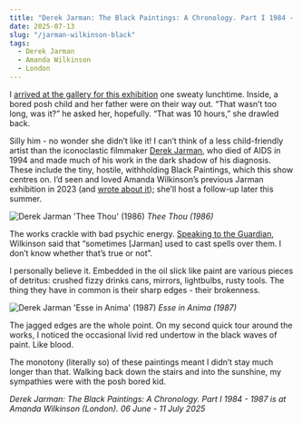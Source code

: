 ```yaml
---
title: "Derek Jarman: The Black Paintings: A Chronology. Part I 1984 - 1987 | Amanda Wilkinson"
date: 2025-07-13
slug: "/jarman-wilkinson-black"
tags:
  - Derek Jarman
  - Amanda Wilkinson
  - London
---
```


I [arrived at the gallery for this exhibition](https://amandawilkinsongallery.com/exhibitions/235-derek-jarman-the-black-paintings-a-chronology-part-i/works/) one sweaty lunchtime. Inside, a bored posh child and her father were on their way out. “That wasn’t too long, was it?” he asked her, hopefully. “That was 10 hours,” she drawled back.

Silly him - no wonder she didn’t like it! I can’t think of a less child-friendly artist than the iconoclastic filmmaker [Derek Jarman](https://artangled.com/tags/derek-jarman/), who died of AIDS in 1994 and made much of his work in the dark shadow of his diagnosis. These include the tiny, hostile, withholding Black Paintings, which this show centres on. I’d seen and loved Amanda Wilkinson’s previous Jarman exhibition in 2023 (and [wrote about it](https://artangled.com/posts/jarman-wilkinson/)); she’ll host a follow-up later this summer.

![Derek Jarman 'Thee Thou' (1986)](/jarman-wilkinson-black-1.jpg)
_Thee Thou (1986)_

The works crackle with bad psychic energy. [Speaking to the Guardian](https://www.theguardian.com/artanddesign/2025/jun/03/sometimes-he-cast-spells-over-them-the-raging-beauty-of-derek-jarmans-black-paintings), Wilkinson said that “sometimes [Jarman] used to cast spells over them. I don’t know whether that’s true or not”.

I personally believe it. Embedded in the oil slick like paint are various pieces of detritus: crushed fizzy drinks cans, mirrors, lightbulbs, rusty tools. The thing they have in common is their sharp edges - their brokenness.

![Derek Jarman 'Esse in Anima' (1987)](/jarman-wilkinson-black-2.jpg)
_Esse in Anima (1987)_

The jagged edges are the whole point. On my second quick tour around the works, I noticed the occasional livid red undertow in the black waves of paint. Like blood.

The monotony (literally so) of these paintings meant I didn’t stay much longer than that. Walking back down the stairs and into the sunshine, my sympathies were with the posh bored kid.

_Derek Jarman: The Black Paintings: A Chronology. Part I 1984 - 1987 is at Amanda Wilkinson (London). 06 June - 11 July 2025_
